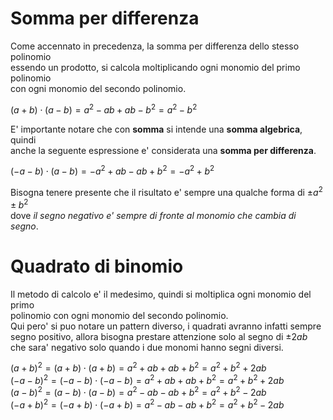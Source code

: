 # Somma per differenza  

Come accennato in precedenza, la somma per differenza dello stesso polinomio  
essendo un prodotto, si calcola moltiplicando ogni monomio del primo polinomio  
con ogni monomio del secondo polinomio.  

$(a + b) \cdot (a - b) = a^2 - ab + ab - b^2 = a^2 - b^2$  

E' importante notare che con **somma** si intende una **somma algebrica**, quindi  
anche la seguente espressione e' considerata una **somma per differenza**.  

$(- a - b) \cdot (a - b) = -a^2 + ab - ab + b^2 = -a^2 + b^2$  

Bisogna tenere presente che il risultato e' sempre una qualche forma di $\pm a^2 \pm b^2$  
dove *il segno negativo e' sempre di fronte al monomio che cambia di segno*.  


# Quadrato di binomio  

Il metodo di calcolo e' il medesimo, quindi si moltiplica ogni monomio del primo  
polinomio con ogni monomio del secondo polinomio.  
Qui pero' si puo notare un pattern diverso, i quadrati avranno infatti sempre  
segno positivo, allora bisogna prestare attenzione solo al segno di $\pm 2ab$  
che sara' negativo solo quando i due monomi hanno segni diversi.

$(a + b)^2 = (a + b)\cdot(a + b) = a^2 + ab + ab + b^2 = a^2 + b^2 + 2ab$  
$(-a -b)^2 = (-a -b)\cdot(-a -b) = a^2 + ab + ab + b^2 = a^2 + b^2 + 2ab$  
$(a - b)^2 = (a - b)\cdot(a - b) = a^2 - ab - ab + b^2 = a^2 + b^2 - 2ab$  
$(-a + b)^2 = (-a + b)\cdot(-a + b) = a^2 - ab - ab + b^2 = a^2 + b^2 - 2ab$

